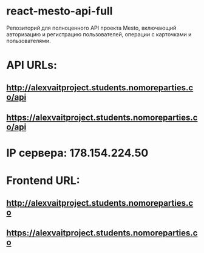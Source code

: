 # react-mesto-api-full
Репозиторий для полноценного API проекта Mesto, включающий авторизацию и регистрацию пользователей, операции с карточками и пользователями.  
# API URLs:
## http://alexvaitproject.students.nomoreparties.co/api
## https://alexvaitproject.students.nomoreparties.co/api
# IP сервера: 178.154.224.50

# Frontend URL:
## http://alexvaitproject.students.nomoreparties.co
## https://alexvaitproject.students.nomoreparties.co

